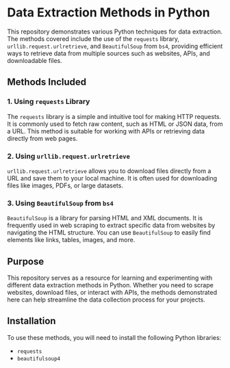 # Data Extraction Methods in Python

This repository demonstrates various Python techniques for data extraction. The methods covered include the use of the `requests` library, `urllib.request.urlretrieve`, and `BeautifulSoup` from `bs4`, providing efficient ways to retrieve data from multiple sources such as websites, APIs, and downloadable files.

## Methods Included

### 1. **Using `requests` Library**
The `requests` library is a simple and intuitive tool for making HTTP requests. It is commonly used to fetch raw content, such as HTML or JSON data, from a URL. This method is suitable for working with APIs or retrieving data directly from web pages.

### 2. **Using `urllib.request.urlretrieve`**
`urllib.request.urlretrieve` allows you to download files directly from a URL and save them to your local machine. It is often used for downloading files like images, PDFs, or large datasets.

### 3. **Using `BeautifulSoup` from `bs4`**
`BeautifulSoup` is a library for parsing HTML and XML documents. It is frequently used in web scraping to extract specific data from websites by navigating the HTML structure. You can use `BeautifulSoup` to easily find elements like links, tables, images, and more.

## Purpose

This repository serves as a resource for learning and experimenting with different data extraction methods in Python. Whether you need to scrape websites, download files, or interact with APIs, the methods demonstrated here can help streamline the data collection process for your projects.

## Installation

To use these methods, you will need to install the following Python libraries:

- `requests`
- `beautifulsoup4`
